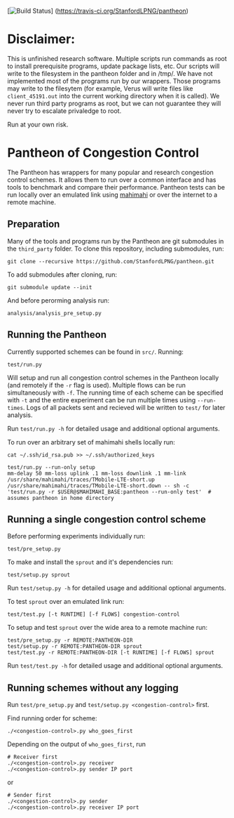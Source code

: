 [![Build Status](https://travis-ci.org/StanfordLPNG/pantheon.svg?branch=master)]
(https://travis-ci.org/StanfordLPNG/pantheon)

# Disclaimer:
This is unfinished research software. Multiple scripts run commands as root to install prerequisite programs, update package lists, etc. Our scripts will write to the filesystem in the pantheon folder and in /tmp/. We have not implemented most of the programs run by our wrappers. Those programs may write to the filesytem (for example, Verus will write files like `client_45191.out` into the current working directory when it is called). We never run third party programs as root, but we can not guarantee they will never try to escalate privaledge to root.

Run at your own risk.

# Pantheon of Congestion Control
The Pantheon has wrappers for many popular and research congestion control schemes. It allows them to run over a common interface and has tools to benchmark and compare their performance.
Pantheon tests can be run locally over an emulated link using [mahimahi](http://mahimahi.mit.edu/) or over the internet to a remote machine.

## Preparation
Many of the tools and programs run by the Pantheon are git submodules in the `third_party` folder.
To clone this repository, including submodules, run:

```
git clone --recursive https://github.com/StanfordLPNG/pantheon.git
```

To add submodules after cloning, run:
```
git submodule update --init
```


And before perorming analysis run:
```
analysis/analysis_pre_setup.py
```

## Running the Pantheon
Currently supported schemes can be found in `src/`. Running:

```
test/run.py
```

Will setup and run all congestion control schemes in the Pantheon locally (and remotely if the `-r` flag is used). Multiple flows can be run simultaneously with `-f`. The running time of each scheme can be specified with `-t` and the entire experiment can be run multiple times using `--run-times`. Logs of all packets sent and recieved will be written to `test/` for later analysis.


Run `test/run.py -h` for detailed usage and additional optional arguments.


To run over an arbitrary set of mahimahi shells locally run:
```
cat ~/.ssh/id_rsa.pub >> ~/.ssh/authorized_keys

test/run.py --run-only setup
mm-delay 50 mm-loss uplink .1 mm-loss downlink .1 mm-link /usr/share/mahimahi/traces/TMobile-LTE-short.up /usr/share/mahimahi/traces/TMobile-LTE-short.down -- sh -c 'test/run.py -r $USER@$MAHIMAHI_BASE:pantheon --run-only test'  # assumes pantheon in home directory
```

## Running a single congestion control scheme
Before performing experiments individually run:
```
test/pre_setup.py
```

To make and install the `sprout` and it's dependencies run:

```
test/setup.py sprout
```

Run `test/setup.py -h` for detailed usage and additional optional arguments.

To test `sprout` over an emulated link run:
```
test/test.py [-t RUNTIME] [-f FLOWS] congestion-control
```

To setup and test `sprout` over the wide area to a remote machine run:
```
test/pre_setup.py -r REMOTE:PANTHEON-DIR
test/setup.py -r REMOTE:PANTHEON-DIR sprout
test/test.py -r REMOTE:PANTHEON-DIR [-t RUNTIME] [-f FLOWS] sprout
```

Run `test/test.py -h` for detailed usage and additional optional arguments.

## Running schemes without any logging
Run `test/pre_setup.py` and `test/setup.py <congestion-control>` first.

Find running order for scheme:
```
./<congestion-control>.py who_goes_first
```

Depending on the output of `who_goes_first`, run

```
# Receiver first
./<congestion-control>.py receiver
./<congestion-control>.py sender IP port
```

or

```
# Sender first
./<congestion-control>.py sender
./<congestion-control>.py receiver IP port
```
